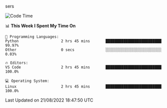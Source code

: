 sers
<!--START_SECTION:waka-->
![Code Time](http://img.shields.io/badge/Code%20Time-92%20hrs%2030%20mins-blue)

📊 **This Week I Spent My Time On** 

```text
💬 Programming Languages: 
Python                   2 hrs 45 mins       █████████████████████████   99.97% 
Other                    0 secs              ░░░░░░░░░░░░░░░░░░░░░░░░░   0.03%

🔥 Editors: 
VS Code                  2 hrs 45 mins       █████████████████████████   100.0%

💻 Operating System: 
Linux                    2 hrs 45 mins       █████████████████████████   100.0%

```


 Last Updated on 21/08/2022 18:47:50 UTC
<!--END_SECTION:waka-->
